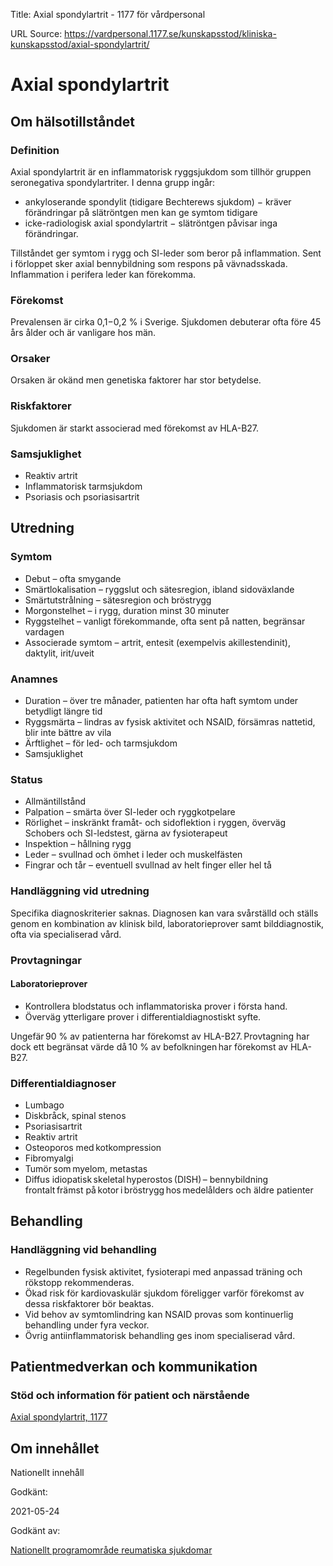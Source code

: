 Title: Axial spondylartrit - 1177 för vårdpersonal

URL Source: https://vardpersonal.1177.se/kunskapsstod/kliniska-kunskapsstod/axial-spondylartrit/

Axial spondylartrit
===================

Om hälsotillståndet
-------------------

### Definition

Axial spondylartrit är en inflammatorisk ryggsjukdom som tillhör gruppen seronegativa spondylartriter. I denna grupp ingår:

*   ankyloserande spondylit (tidigare Bechterews sjukdom) − kräver förändringar på slätröntgen men kan ge symtom tidigare
*   icke-radiologisk axial spondylartrit − slätröntgen påvisar inga förändringar.

Tillståndet ger symtom i rygg och SI-leder som beror på inflammation. Sent i förloppet sker axial bennybildning som respons på vävnadsskada. Inflammation i perifera leder kan förekomma.

### Förekomst

Prevalensen är cirka 0,1−0,2 % i Sverige. Sjukdomen debuterar ofta före 45 års ålder och är vanligare hos män.

### Orsaker

Orsaken är okänd men genetiska faktorer har stor betydelse.

### Riskfaktorer

Sjukdomen är starkt associerad med förekomst av HLA-B27.

### Samsjuklighet

*   Reaktiv artrit
*   Inflammatorisk tarmsjukdom
*   Psoriasis och psoriasisartrit

Utredning
---------

### Symtom

*   Debut – ofta smygande
*   Smärtlokalisation – ryggslut och sätesregion, ibland sidoväxlande
*   Smärtutstrålning – sätesregion och bröstrygg
*   Morgonstelhet – i rygg, duration minst 30 minuter
*   Ryggstelhet – vanligt förekommande, ofta sent på natten, begränsar vardagen
*   Associerade symtom – artrit, entesit (exempelvis akillestendinit), daktylit, irit/uveit

### Anamnes

*   Duration – över tre månader, patienten har ofta haft symtom under betydligt längre tid
*   Ryggsmärta – lindras av fysisk aktivitet och NSAID, försämras nattetid, blir inte bättre av vila
*   Ärftlighet – för led- och tarmsjukdom
*   Samsjuklighet

### Status

*   Allmäntillstånd
*   Palpation – smärta över SI-leder och ryggkotpelare
*   Rörlighet – inskränkt framåt- och sidoflektion i ryggen, överväg Schobers och SI-ledstest, gärna av fysioterapeut
*   Inspektion – hållning rygg
*   Leder – svullnad och ömhet i leder och muskelfästen
*   Fingrar och tår – eventuell svullnad av helt finger eller hel tå

### Handläggning vid utredning

Specifika diagnoskriterier saknas. Diagnosen kan vara svårställd och ställs genom en kombination av klinisk bild, laboratorieprover samt bilddiagnostik, ofta via specialiserad vård.

### Provtagningar

#### Laboratorieprover

*   Kontrollera blodstatus och inflammatoriska prover i första hand.   
*   Överväg ytterligare prover i differentialdiagnostiskt syfte.

Ungefär 90 % av patienterna har förekomst av HLA-B27. Provtagning har dock ett begränsat värde då 10 % av befolkningen har förekomst av HLA-B27.

### Differentialdiagnoser

*   Lumbago
*   Diskbråck, spinal stenos  
*   Psoriasisartrit  
*   Reaktiv artrit  
*   Osteoporos med kotkompression  
*   Fibromyalgi  
*   Tumör som myelom, metastas  
*   Diffus idiopatisk skeletal hyperostos (DISH) – bennybildning frontalt främst på kotor i bröstrygg hos medelålders och äldre patienter

Behandling
----------

### Handläggning vid behandling

*   Regelbunden fysisk aktivitet, fysioterapi med anpassad träning och rökstopp rekommenderas.
*   Ökad risk för kardiovaskulär sjukdom föreligger varför förekomst av dessa riskfaktorer bör beaktas.
*   Vid behov av symtomlindring kan NSAID provas som kontinuerlig behandling under fyra veckor.
*   Övrig antiinflammatorisk behandling ges inom specialiserad vård.

Patientmedverkan och kommunikation
----------------------------------

### Stöd och information för patient och närstående

[Axial spondylartrit, 1177](https://www.1177.se/sjukdomar--besvar/skelett-leder-och-muskler/hofter/axial-spondylartrit/)

Om innehållet
-------------

Nationellt innehåll

Godkänt:

2021-05-24

Godkänt av:

[Nationellt programområde reumatiska sjukdomar](https://kunskapsstyrningvard.se/kunskapsstyrningvard/programomradenochsamverkansgrupper/nationellaprogramomraden/nporeumatiskasjukdomar.56458.html)
